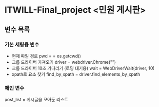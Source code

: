 # ITWILL-Final_project <민원 게시판>


## 변수 목록
### 기본 세팅용 변수
- 현재 파일 경로
pwd = = os.getcwd()
- 크롬 드라이버 가져오기
driver = webdriver.Chrome("")
- 크롬 드라이버 10초 기다리기 (로딩 대기용)
wait = WebDriverWait(driver, 10) 
- xpath로 요소 찾기
find_by_xpath = driver.find_elements_by_xpath

### 메인 변수
post_list = 게시글을 모아둔 리스트

